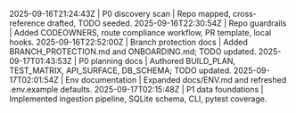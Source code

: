 2025-09-16T21:24:43Z | P0 discovery scan | Repo mapped, cross-reference drafted, TODO seeded.
2025-09-16T22:30:54Z | Repo guardrails | Added CODEOWNERS, route compliance workflow, PR template, local hooks.
2025-09-16T22:52:00Z | Branch protection docs | Added BRANCH_PROTECTION.md and ONBOARDING.md; TODO updated.
2025-09-17T01:43:53Z | P0 planning docs | Authored BUILD_PLAN, TEST_MATRIX, API_SURFACE, DB_SCHEMA; TODO updated.
2025-09-17T02:01:54Z | Env documentation | Expanded docs/ENV.md and refreshed .env.example defaults.
2025-09-17T02:15:48Z | P1 data foundations | Implemented ingestion pipeline, SQLite schema, CLI, pytest coverage.
